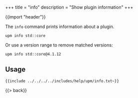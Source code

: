 +++
title = "info"
description = "Show plugin information"
+++

{{import "header"}}

The `info` command prints information about a plugin.

```text
upm info std::core
```

Or use a version range to remove matched versions:

```text
upm info std::core@4.1.12
```

## Usage

```text
{{include ../../../../includes/help/upm/info.txt~}}
```

{{> back}}
